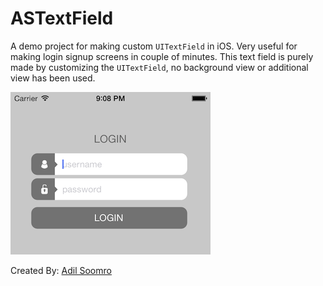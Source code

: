 ASTextField
=================

A demo project for making custom `UITextField` in iOS. Very useful for making login signup screens in couple of minutes. This text field is purely made by customizing the `UITextField`, no background view or additional view has been used.

![ScreenShot of custom textfield][1]



Created By:
[Adil Soomro][2]


  [1]: https://raw.githubusercontent.com/AdilSoomro/ASTextField/master/ScreenShot.png
  [2]: http://about.me/adil.soomro
